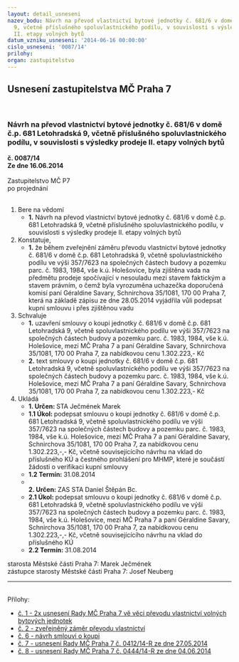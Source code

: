 ```yaml
---
layout: detail_usneseni
nazev_bodu: Návrh na převod vlastnictví bytové jednotky č. 681/6 v domě č.p. 681 Letohradská
  9, včetně příslušného spoluvlastnického podílu, v souvislosti s výsledky prodeje
  II. etapy volných bytů
datum_vzniku_usneseni: '2014-06-16 00:00:00'
cislo_usneseni: '0087/14'
prilohy: 
organ: zastupitelstvo
---
```

<div id="ucUsn_pList" class="usn">
	<span><h2>Usnesení zastupitelstva MČ Praha 7 </h2>
<br></span><div class="standBody">
<span><h3>Návrh na převod vlastnictví bytové jednotky č. 681/6 v domě č.p. 681 Letohradská 9, včetně příslušného spoluvlastnického podílu, v souvislosti s výsledky prodeje II. etapy volných bytů</h3></span><div class="center">
		<strong>č. 0087/14</strong><br>
	</div>
<div class="center">
		<strong>Ze dne 16.06.2014</strong><br><br>
	</div>Zastupitelstvo MČ P7<br> po projednání<br><br><ol>
<li>Bere na vědomí<ul><li>
<strong>1.</strong> Návrh na převod vlastnictví bytové jednotky č. 681/6 v domě č.p. 681 Letohradská 9, včetně příslušného spoluvlastnického podílu, v souvislosti s výsledky prodeje II. etapy volných bytů</li></ul>
</li>
<li>Konstatuje,<ul><li>
<strong>1.</strong> že během zveřejnění záměru převodu vlastnictví bytové jednotky č. 681/6 v domě č.p. 681 Letohradská 9, včetně spoluvlastnického podílu ve výši 357/7623 na společných částech budovy a pozemku parc. č. 1983, 1984, vše k.ú. Holešovice, byla zjištěna vada na předmětu prodeje spočívající v nesouladu mezi stavem faktickým a stavem právním, o čemž byla vyrozuměna uchazečka doporučená komisí paní Géraldine Savary, Schnirchova 35/1081, 170 00 Praha 7, která na základě zápisu ze dne 28.05.2014 vyjádřila vůli podepsat kupní smlouvu i přes zjištěnou vadu</li></ul>
</li>
<li>Schvaluje<ul>
<li>
<strong>1.</strong> uzavření smlouvy o koupi jednotky č. 681/6 v domě č.p. 681 Letohradská 9, včetně spoluvlastnického podílu ve výši 357/7623 na společných částech budovy a pozemku parc. č. 1983, 1984, vše k.ú. Holešovice, mezi MČ Praha 7 a paní Géraldine Savary, Schnirchova 35/1081, 170 00 Praha 7, za nabídkovou cenu 1.302.223,- Kč</li>
<li>
<strong>2.</strong> text smlouvy o koupi jednotky č. 681/6 v domě č.p. 681 Letohradská 9, včetně spoluvlastnického podílu ve výši 357/7623 na společných částech budovy a pozemku parc. č. 1983, 1984, vše k.ú. Holešovice, mezi MČ Praha 7 a paní Géraldine Savary, Schnirchova 35/1081, 170 00 Praha 7, za nabídkovou cenu 1.302.223,- Kč</li>
</ul>
</li>
<li>Ukládá<ul>
<li>
<strong>1. Určen: </strong>STA Ječmének Marek</li>
<li>
<strong>1.1 Úkol: </strong>podepsat smlouvu o koupi jednotky č. 681/6 v domě č.p. 681 Letohradská 9, včetně spoluvlastnického podílu ve výši 357/7623 na společných částech budovy a pozemku parc. č. 1983, 1984, vše k.ú. Holešovice, mezi MČ Praha 7 a paní Géraldine Savary, Schnirchova 35/1081, 170 00 Praha 7, za nabídkovou cenu 1.302.223,-,- Kč, včetně souvisejícícího návrhu na vklad do příslušného KÚ a čestného prohlášení pro MHMP, které je součástí žádosti o verifikaci kupní smlouvy</li>
<li>
<strong>1.2 Termín: </strong>31.08.2014</li>
<li>
<strong><br>2. Určen: </strong>ZAS STA Daniel Štěpán Bc.</li>
<li>
<strong>2.1 Úkol: </strong>podepsat smlouvu o koupi jednotky č. 681/6 v domě č.p. 681 Letohradská 9, včetně spoluvlastnického podílu ve výši 357/7623 na společných částech budovy a pozemku parc. č. 1983, 1984, vše k.ú. Holešovice, mezi MČ Praha 7 a paní Géraldine Savary, Schnirchova 35/1081, 170 00 Praha 7, za nabídkovou cenu 1.302.223,-,- Kč, včetně souvisejícícího návrhu na vklad do příslušného KÚ</li>
<li>
<strong>2.2 Termín: </strong>31.08.2014</li>
</ul>
</li>
</ol>starosta Městské části Praha 7: Marek Ječmének<br>zástupce starosty Městské části Praha 7: Josef Neuberg<hr>
<br>Přílohy: <ul>
<li><a href="/zdroj.aspx?typ=4&amp;id=56763&amp;sh=-316021739" target="_blank" title="Soubor (.pdf 71,8 kB)-nové okno">č. 1 - 2x usnesení Rady MČ Praha 7 vě věci převodu vlastnictví volných bytových jednotek</a></li> <li><a href="/zdroj.aspx?typ=4&amp;id=56764&amp;sh=-316129035" target="_blank" title="Soubor (.pdf 462,3 kB)-nové okno">č. 2 - zveřejněný záměr převodu vlastnictví</a></li> <li><a href="/zdroj.aspx?typ=4&amp;id=56765&amp;sh=-315953963" target="_blank" title="Soubor (.doc 114 kB)-nové okno">č. 6 - návrh smlouvi o koupi</a></li> <li><a href="/zdroj.aspx?typ=4&amp;id=56766&amp;sh=-316053323" target="_blank" title="Soubor (.doc 48 kB)-nové okno">č. 7 - usnesení Rady MČ Praha 7 č. 0412/14-R ze dne 27.05.2014</a></li> <li><a href="/zdroj.aspx?typ=4&amp;id=56767&amp;sh=-315886443" target="_blank" title="Soubor (.doc 34,5 kB)-nové okno">č. 8 - usnesení Rady MČ Praha 7 č. 0444/14-R ze dne 04.06.2014</a></li> </ul>
</div>
</div>